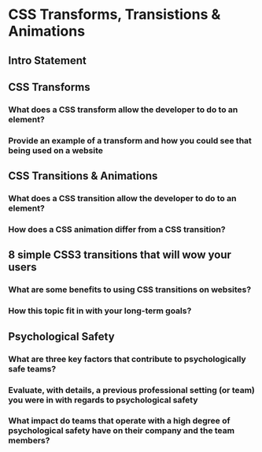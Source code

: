 # CSS Transforms, Transistions & Animations

## Intro Statement

## CSS Transforms

### What does a CSS transform allow the developer to do to an element?

### Provide an example of a transform and how you could see that being used on a website

## CSS Transitions & Animations

### What does a CSS transition allow the developer to do to an element?

### How does a CSS animation differ from a CSS transition?

## 8 simple CSS3 transitions that will wow your users

### What are some benefits to using CSS transitions on websites?

### How this topic fit in with your long-term goals?

## Psychological Safety

### What are three key factors that contribute to psychologically safe teams?

### Evaluate, with details, a previous professional setting (or team) you were in with regards to psychological safety

### What impact do teams that operate with a high degree of psychological safety have on their company and the team members?

